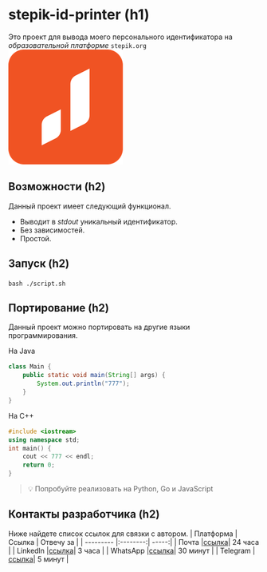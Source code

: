 # stepik-id-printer (h1) 
Это проект для вывода моего персонального идентификатора на *образовательной платформе*  `stepik.org`
![Jusan logo](./jusan.png "Jusan logo")
## Возможности (h2)
Данный проект имеет следующий функционал.
- Выводит в *stdout* уникальный идентификатор.
- Без зависимостей.
- Простой.
## Запуск (h2)
`bash ./script.sh`
## Портирование (h2)
Данный проект можно портировать на другие языки программирования.

На Java
```java
class Main {
	public static void main(String[] args) {
		System.out.println("777");
	}
}

```
На С++
```c++
#include <iostream>
using namespace std;
int main() {
	cout << 777 << endl;
	return 0;
}

```

> :bulb: Попробуйте реализовать на Python, Go и JavaScript
## Контакты разработчика (h2)
Ниже найдете список ссылок для связки с автором.
| Платформа | Ссылка   | Отвечу за  |
| --------- |:--------:| -----:|
| Почта     |[ссылка](https://www.google.com)| 24 часа  |
| Linkedln  |[ссылка](https://www.google.com)| 3 часа   |
| WhatsApp  |[ссылка](https://www.google.com)| 30 минут |
| Telegram  |[ссылка](https://www.google.com)| 5 минут  |